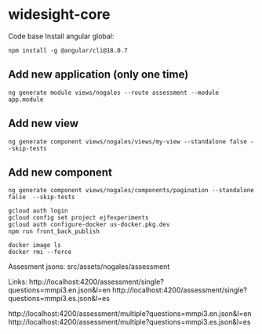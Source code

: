 # widesight-core

Code base
Install angular global:

```
npm install -g @angular/cli@18.0.7
```

## Add new application (only one time)

```
ng generate module views/nogales --route assessment --module app.module
```

## Add new view

```
ng generate component views/nogales/views/my-view --standalone false --skip-tests
```

## Add new component

```
ng generate component views/nogales/components/pagination --standalone false  --skip-tests
```

```
gcloud auth login
gcloud config set project ejfexperiments
gcloud auth configure-docker us-docker.pkg.dev
npm run front_back_publish

docker image ls
docker rmi --force 
```

Assesment jsons:
src/assets/nogales/assessment

Links:
http://localhost:4200/assessment/single?questions=mmpi3.en.json&l=en
http://localhost:4200/assessment/single?questions=mmpi3.es.json&l=es

http://localhost:4200/assessment/multiple?questions=mmpi3.en.json&l=en
http://localhost:4200/assessment/multiple?questions=mmpi3.es.json&l=es

